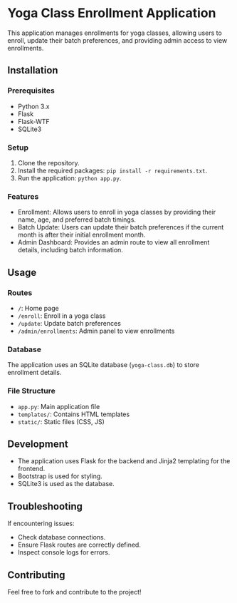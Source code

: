 # Yoga Class Enrollment Application

This application manages enrollments for yoga classes, allowing users to enroll, update their batch preferences, and providing admin access to view enrollments.

## Installation

### Prerequisites

- Python 3.x
- Flask
- Flask-WTF
- SQLite3

### Setup

1. Clone the repository.
2. Install the required packages: `pip install -r requirements.txt`.
3. Run the application: `python app.py`.

### Features

- Enrollment: Allows users to enroll in yoga classes by providing their name, age, and preferred batch timings.
- Batch Update: Users can update their batch preferences if the current month is after their initial enrollment month.
- Admin Dashboard: Provides an admin route to view all enrollment details, including batch information.

## Usage

### Routes

- `/`: Home page
- `/enroll`: Enroll in a yoga class
- `/update`: Update batch preferences
- `/admin/enrollments`: Admin panel to view enrollments

### Database

The application uses an SQLite database (`yoga-class.db`) to store enrollment details. 

### File Structure

- `app.py`: Main application file
- `templates/`: Contains HTML templates
- `static/`: Static files (CSS, JS)

## Development

- The application uses Flask for the backend and Jinja2 templating for the frontend.
- Bootstrap is used for styling.
- SQLite3 is used as the database.

## Troubleshooting

If encountering issues:

- Check database connections.
- Ensure Flask routes are correctly defined.
- Inspect console logs for errors.

## Contributing

Feel free to fork and contribute to the project!
